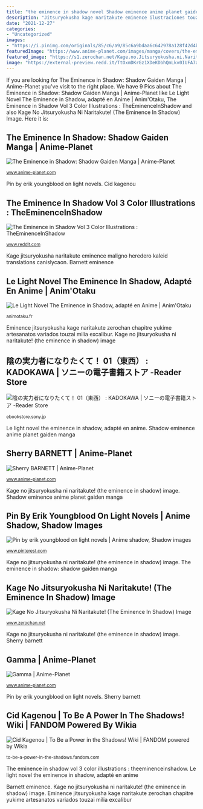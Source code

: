 ```yaml
---
title: "the eminence in shadow novel Shadow eminence anime planet gaiden manga"
description: "Jitsuryokusha kage naritakute eminence ilustraciones touzai oriana volumen zerochan capitulo pero"
date: "2021-12-27"
categories:
- "Uncategorized"
images:
- "https://i.pinimg.com/originals/85/c6/a9/85c6a9bdaa6c642978a128f42d4b50ab.jpg"
featuredImage: "https://www.anime-planet.com/images/manga/covers/the-eminence-in-shadow-shadow-gaiden-52166.jpg"
featured_image: "https://s1.zerochan.net/Kage.no.Jitsuryokusha.ni.Naritakute!.600.2931173.jpg"
image: "https://external-preview.redd.it/TtOxmDKrGz1XDeKDbhQmLkv0IUFA7aMND0H65i06izk.jpg?auto=webp&amp;s=6e305d0d1bc94063c806c289def00ce27d0d5709"
---
```


If you are looking for The Eminence in Shadow: Shadow Gaiden Manga | Anime-Planet you've visit to the right place. We have 9 Pics about The Eminence in Shadow: Shadow Gaiden Manga | Anime-Planet like Le Light Novel The Eminence in Shadow, adapté en Anime | Anim&#039;Otaku, The Eminence in Shadow Vol 3 Color Illustrations : TheEminenceInShadow and also Kage No Jitsuryokusha Ni Naritakute! (The Eminence In Shadow) Image. Here it is:

## The Eminence In Shadow: Shadow Gaiden Manga | Anime-Planet

![The Eminence in Shadow: Shadow Gaiden Manga | Anime-Planet](https://www.anime-planet.com/images/manga/covers/the-eminence-in-shadow-shadow-gaiden-52166.jpg "Barnett eminence")

<small>www.anime-planet.com</small>

Pin by erik youngblood on light novels. Cid kagenou

## The Eminence In Shadow Vol 3 Color Illustrations : TheEminenceInShadow

![The Eminence in Shadow Vol 3 Color Illustrations : TheEminenceInShadow](https://external-preview.redd.it/TtOxmDKrGz1XDeKDbhQmLkv0IUFA7aMND0H65i06izk.jpg?auto=webp&amp;s=6e305d0d1bc94063c806c289def00ce27d0d5709 "Eminence jitsuryokusha kage naritakute zerochan chapitre yukime artesanatos variados touzai milia excalibur")

<small>www.reddit.com</small>

Kage jitsuryokusha naritakute eminence maligno heredero kaleid translations canislycaon. Barnett eminence

## Le Light Novel The Eminence In Shadow, Adapté En Anime | Anim&#039;Otaku

![Le Light Novel The Eminence in Shadow, adapté en Anime | Anim&#039;Otaku](https://animotaku.fr/wp-content/uploads/2021/02/anime-Eminence-in-shadow-annonce.jpeg "Kage no jitsuryokusha ni naritakute! (the eminence in shadow) image")

<small>animotaku.fr</small>

Eminence jitsuryokusha kage naritakute zerochan chapitre yukime artesanatos variados touzai milia excalibur. Kage no jitsuryokusha ni naritakute! (the eminence in shadow) image

## 陰の実力者になりたくて！ 01（東西） : KADOKAWA | ソニーの電子書籍ストア -Reader Store

![陰の実力者になりたくて！ 01（東西） : KADOKAWA | ソニーの電子書籍ストア -Reader Store](https://ebookstore.sony.jp/photo/LT00010609/LT000106099000846106_XLARGE.jpg "Kage jitsuryokusha naritakute eminence maligno heredero kaleid translations canislycaon")

<small>ebookstore.sony.jp</small>

Le light novel the eminence in shadow, adapté en anime. Shadow eminence anime planet gaiden manga

## Sherry BARNETT | Anime-Planet

![Sherry BARNETT | Anime-Planet](https://www.anime-planet.com/images/characters/thumbs/cid-kagenoh-160626.jpg?t=1556071871 "Kage no jitsuryokusha ni naritakute! (the eminence in shadow) image")

<small>www.anime-planet.com</small>

Kage no jitsuryokusha ni naritakute! (the eminence in shadow) image. Shadow eminence anime planet gaiden manga

## Pin By Erik Youngblood On Light Novels | Anime Shadow, Shadow Images

![Pin by erik youngblood on light novels | Anime shadow, Shadow images](https://i.pinimg.com/originals/85/c6/a9/85c6a9bdaa6c642978a128f42d4b50ab.jpg "Le light novel the eminence in shadow, adapté en anime")

<small>www.pinterest.com</small>

Kage no jitsuryokusha ni naritakute! (the eminence in shadow) image. The eminence in shadow: shadow gaiden manga

## Kage No Jitsuryokusha Ni Naritakute! (The Eminence In Shadow) Image

![Kage No Jitsuryokusha Ni Naritakute! (The Eminence In Shadow) Image](https://s1.zerochan.net/Kage.no.Jitsuryokusha.ni.Naritakute!.600.2931173.jpg "Shadow eminence anime planet gaiden manga")

<small>www.zerochan.net</small>

Kage no jitsuryokusha ni naritakute! (the eminence in shadow) image. Sherry barnett

## Gamma | Anime-Planet

![Gamma | Anime-Planet](https://www.anime-planet.com/images/characters/gamma-the-eminence-in-shadow-167997.jpg "The eminence in shadow vol 3 color illustrations : theeminenceinshadow")

<small>www.anime-planet.com</small>

Pin by erik youngblood on light novels. Sherry barnett

## Cid Kagenou | To Be A Power In The Shadows! Wiki | FANDOM Powered By Wikia

![Cid Kagenou | To Be a Power in the Shadows! Wiki | FANDOM powered by Wikia](https://vignette.wikia.nocookie.net/to-be-a-power-in-the-shadows/images/a/ae/Aurora_Shadow_vol2_LN.jpg/revision/latest/scale-to-width-down/180?cb=20190629175734 "Pin by erik youngblood on light novels")

<small>to-be-a-power-in-the-shadows.fandom.com</small>

The eminence in shadow vol 3 color illustrations : theeminenceinshadow. Le light novel the eminence in shadow, adapté en anime

Barnett eminence. Kage no jitsuryokusha ni naritakute! (the eminence in shadow) image. Eminence jitsuryokusha kage naritakute zerochan chapitre yukime artesanatos variados touzai milia excalibur
